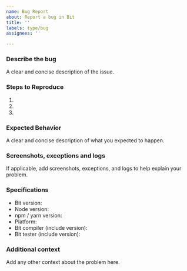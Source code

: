 ```yaml
---
name: Bug Report
about: Report a bug in Bit
title: ''
labels: type/bug
assignees: ''

---
```


<!--

Before submitting a new issue, please search past issues (open or closed).  

-->

### Describe the bug

A clear and concise description of the issue.

### Steps to Reproduce

1.
1.
1.

### Expected Behavior

A clear and concise description of what you expected to happen.

### Screenshots, exceptions and logs

If applicable, add screenshots, exceptions, and logs to help explain your problem.

### Specifications

  - Bit version:
  - Node version:
  - npm / yarn version:
  - Platform:
  - Bit compiler (include version):
  - Bit tester (include version):

### Additional context

Add any other context about the problem here.
